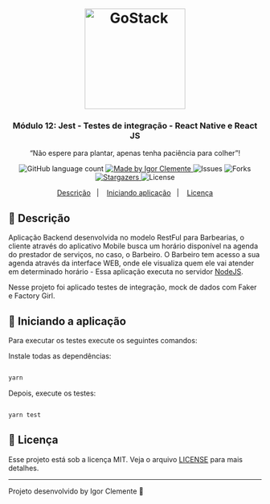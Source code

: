 <h1 align="center">
    <img alt="GoStack" src="https://rocketseat-cdn.s3-sa-east-1.amazonaws.com/bootcamp-header.png" width="200px" />
</h1>

<h3 align="center">
  Módulo 12: Jest - Testes de integração - React Native e React JS
</h3>

<p align="center">“Não espere para plantar, apenas tenha paciência para colher”!</blockquote>

<p align="center">
  <img alt="GitHub language count" src="https://img.shields.io/github/languages/count/IgorClemente/bootcamp-gostack-module12?color=%2304D361">

  <a href="https://rocketseat.com.br">
    <img alt="Made by Igor Clemente" src="https://img.shields.io/badge/made%20by-Igor Clemente-%2304D361">
  </a>

  <img alt="Issues" src="https://img.shields.io/github/issues/IgorClemente/bootcamp-gostack-module12">

  <img alt="Forks" src="https://img.shields.io/github/forks/IgorClemente/bootcamp-gostack-module12">

  <a href="https://github.com/IgorClemente/bootcamp-gostack-module12/stargazers">
    <img alt="Stargazers" src="https://img.shields.io/github/stars/IgorClemente/bootcamp-gostack-module12">
  </a>

  <img alt="License" src="https://img.shields.io/github/license/IgorClemente/bootcamp-gostack-module12">
</p>

<p align="center">
  <a href="#rocket-descrição">Descrição</a>&nbsp;&nbsp;&nbsp;|&nbsp;&nbsp;&nbsp;
  <a href="#hammer-iniciando-a-aplicação">Iniciando aplicação</a>&nbsp;&nbsp;&nbsp;|&nbsp;&nbsp;&nbsp;
  <a href="#memo-licença">Licença</a>
</p>

## :rocket: Descrição

Aplicação Backend desenvolvida no modelo RestFul para Barbearias, o cliente através do aplicativo Mobile busca um horário disponível na agenda do prestador de serviços, no caso, o Barbeiro. O Barbeiro tem acesso a sua agenda através da interface WEB, onde ele visualiza quem ele vai atender em determinado horário - Essa aplicação executa no servidor [NodeJS](https://nodejs.org/en/).

Nesse projeto foi aplicado testes de integração, mock de dados com Faker e Factory Girl.

## :hammer: Iniciando a aplicação

Para executar os testes execute os seguintes comandos:

Instale todas as dependências:

```bash

yarn

```

Depois, execute os testes:

```bash

yarn test

```

## :memo: Licença

Esse projeto está sob a licença MIT. Veja o arquivo [LICENSE](LICENSE) para mais detalhes.

---

Projeto desenvolvido by Igor Clemente :wave:

